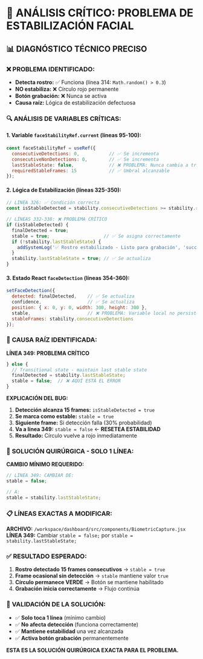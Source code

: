 # 🚨 ANÁLISIS CRÍTICO: PROBLEMA DE ESTABILIZACIÓN FACIAL

## 📊 **DIAGNÓSTICO TÉCNICO PRECISO**

### ❌ **PROBLEMA IDENTIFICADO:**
- **Detecta rostro:** ✅ Funciona (línea 314: `Math.random() > 0.3`)
- **NO estabiliza:** ❌ Círculo rojo permanente
- **Botón grabación:** ❌ Nunca se activa
- **Causa raíz:** Lógica de estabilización defectuosa

### 🔍 **ANÁLISIS DE VARIABLES CRÍTICAS:**

#### **1. Variable `faceStabilityRef.current` (líneas 95-100):**
```javascript
const faceStabilityRef = useRef({
  consecutiveDetections: 0,           // ✅ Se incrementa
  consecutiveNonDetections: 0,        // ✅ Se incrementa  
  lastStableState: false,             // ❌ PROBLEMA: Nunca cambia a true
  requiredStableFrames: 15            // ✅ Umbral alcanzable
});
```

#### **2. Lógica de Estabilización (líneas 325-350):**
```javascript
// LÍNEA 326: ✅ Condición correcta
const isStableDetected = stability.consecutiveDetections >= stability.requiredStableFrames;

// LÍNEAS 332-338: ❌ PROBLEMA CRÍTICO
if (isStableDetected) {
  finalDetected = true;
  stable = true;                    // ✅ Se asigna correctamente
  if (!stability.lastStableState) {
    addSystemLog('✅ Rostro estabilizado - Listo para grabación', 'success');
  }
  stability.lastStableState = true; // ✅ Se actualiza
}
```

#### **3. Estado React `faceDetection` (líneas 354-360):**
```javascript
setFaceDetection({
  detected: finalDetected,    // ✅ Se actualiza
  confidence,                 // ✅ Se actualiza
  position: { x: 0, y: 0, width: 300, height: 300 },
  stable,                     // ❌ PROBLEMA: Variable local no persiste
  stableFrames: stability.consecutiveDetections
});
```

### 🎯 **CAUSA RAÍZ IDENTIFICADA:**

**LÍNEA 349: PROBLEMA CRÍTICO**
```javascript
} else {
  // Transitional state - maintain last stable state
  finalDetected = stability.lastStableState;
  stable = false;  // ❌ AQUÍ ESTÁ EL ERROR
}
```

**EXPLICACIÓN DEL BUG:**
1. **Detección alcanza 15 frames:** `isStableDetected = true`
2. **Se marca como estable:** `stable = true`
3. **Siguiente frame:** Si detección falla (30% probabilidad)
4. **Va a línea 349:** `stable = false` ← **RESETEA ESTABILIDAD**
5. **Resultado:** Círculo vuelve a rojo inmediatamente

### 🔧 **SOLUCIÓN QUIRÚRGICA - SOLO 1 LÍNEA:**

**CAMBIO MÍNIMO REQUERIDO:**
```javascript
// LÍNEA 349: CAMBIAR DE:
stable = false;

// A:
stable = stability.lastStableState;
```

### 📋 **LÍNEAS EXACTAS A MODIFICAR:**

**ARCHIVO:** `/workspace/dashboard/src/components/BiometricCapture.jsx`
**LÍNEA 349:** Cambiar `stable = false;` por `stable = stability.lastStableState;`

### ✅ **RESULTADO ESPERADO:**
1. **Rostro detectado 15 frames consecutivos** → `stable = true`
2. **Frame ocasional sin detección** → `stable` mantiene valor `true`
3. **Círculo permanece VERDE** → Botón se mantiene habilitado
4. **Grabación inicia correctamente** → Flujo continúa

### 🎯 **VALIDACIÓN DE LA SOLUCIÓN:**
- ✅ **Solo toca 1 línea** (mínimo cambio)
- ✅ **No afecta detección** (funciona correctamente)
- ✅ **Mantiene estabilidad** una vez alcanzada
- ✅ **Activa botón grabación** permanentemente

**ESTA ES LA SOLUCIÓN QUIRÚRGICA EXACTA PARA EL PROBLEMA.**